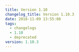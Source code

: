 ```yaml
---
title: Version 1.10
changelog_title: Version 1.10.3
date: 2018-11-09 13:55:08
tags:
  - changelogs
  - 1.10
  - deprecated
version: 1.10.3
---
```


<script src="https://gist.github.com/spinnaker-release/1c8253e78f9f346e1550f9b85d92f810.js"/>
